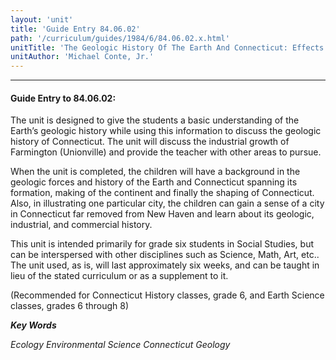 ```yaml
---
layout: 'unit'
title: 'Guide Entry 84.06.02'
path: '/curriculum/guides/1984/6/84.06.02.x.html'
unitTitle: 'The Geologic History Of The Earth And Connecticut: Effects It Had On Our State'
unitAuthor: 'Michael Conte, Jr.'
---
```


<body>
<hr/>
 <h4>
  Guide Entry to 84.06.02:
 </h4>
 The unit is designed to give the students a basic understanding of the Earth’s geologic history while using this information to discuss the geologic history of Connecticut.  The unit will discuss the industrial growth of Farmington (Unionville) and provide the teacher with other areas to pursue.
 <p>
  When the unit is completed, the children will have a background in the geologic forces and history of the Earth and Connecticut spanning its formation, making of the continent and finally the shaping of Connecticut.  Also, in illustrating one particular city, the children can gain a sense of a city in Connecticut far removed from New Haven and learn about its geologic, industrial, and commercial history.
 </p>
 <p>
  This unit is intended primarily for grade six students in Social Studies, but can be interspersed with other disciplines such as Science, Math, Art, etc..  The unit used, as is, will last approximately six weeks, and can be taught in lieu of the stated curriculum or as a supplement to it.
 </p>
 <p>
  (Recommended for Connecticut History classes, grade 6, and Earth Science classes, grades 6 through 8)
 </p>
<p>
  <b>
   <i>
    Key Words
   </i>
  </b>
  <br/>
 </p>
 <p>
  <i>
   Ecology Environmental Science Connecticut Geology
  </i>
 </p>

</body>
